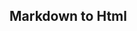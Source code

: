 ## Markdown to Html


<webc-api-markdown-to-html content_path='en/web-pages/demos/index.md'>
</webc-api-markdown-to-html>
